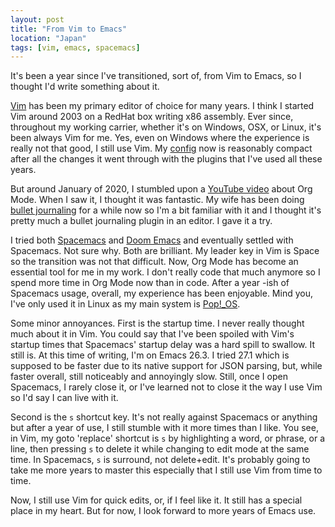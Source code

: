 ```yaml
---
layout: post
title: "From Vim to Emacs"
location: "Japan"
tags: [vim, emacs, spacemacs]
---
```


It's been a year since I've transitioned, sort of, from Vim to Emacs, so I thought I'd write something about it.

[Vim](https://www.vim.org/) has been my primary editor of choice for many years. I think I started Vim around 2003 on a RedHat box writing x86 assembly. Ever since, throughout my working carrier, whether it's on Windows, OSX, or Linux, it's been always Vim for me. Yes, even on Windows where the experience is really not that good, I still use Vim. My [config](https://github.com/flowerinthenight/.files/blob/master/vimrc) now is reasonably compact after all the changes it went through with the plugins that I've used all these years.

But around January of 2020, I stumbled upon a [YouTube video](https://www.youtube.com/watch?v=SzA2YODtgK4) about Org Mode. When I saw it, I thought it was fantastic. My wife has been doing [bullet journaling](https://bulletjournal.com/) for a while now so I'm a bit familiar with it and I thought it's pretty much a bullet journaling plugin in an editor. I gave it a try.

I tried both [Spacemacs](https://www.spacemacs.org/) and [Doom Emacs](https://github.com/hlissner/doom-emacs) and eventually settled with Spacemacs. Not sure why. Both are brilliant. My leader key in Vim is Space so the transition was not that difficult. Now, Org Mode has become an essential tool for me in my work. I don't really code that much anymore so I spend more time in Org Mode now than in code. After a year -ish of Spacemacs usage, overall, my experience has been enjoyable. Mind you, I've only used it in Linux as my main system is [Pop!_OS](https://pop.system76.com/).

Some minor annoyances. First is the startup time. I never really thought much about it in Vim. You could say that I've been spoiled with Vim's startup times that Spacemacs' startup delay was a hard spill to swallow. It still is. At this time of writing, I'm on Emacs 26.3. I tried 27.1 which is supposed to be faster due to its native support for JSON parsing, but, while faster overall, still noticeably and annoyingly slow. Still, once I open Spacemacs, I rarely close it, or I've learned not to close it the way I use Vim so I'd say I can live with it.

Second is the `s` shortcut key. It's not really against Spacemacs or anything but after a year of use, I still stumble with it more times than I like. You see, in Vim, my goto 'replace' shortcut is `s` by highlighting a word, or phrase, or a line, then pressing `s` to delete it while changing to edit mode at the same time. In Spacemacs, `s` is surround, not delete+edit. It's probably going to take me more years to master this especially that I still use Vim from time to time.

Now, I still use Vim for quick edits, or, if I feel like it. It still has a special place in my heart. But for now, I look forward to more years of Emacs use.
